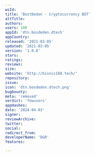 ```yaml
---
wsId: 
title: 'BostDeden - Cryptocurrency BOT'
altTitle: 
authors: 
users: 100
appId: 'dtn.bosdeden.dtech'
appCountry: 
released: '2021-03-05'
updated: '2021-03-05'
version: '1.0.0'
stars: 
ratings: 
reviews: 
size: 
website: 'http://bisnis188.tech/'
repository: 
issue: 
icon: 'dtn.bosdeden.dtech.png'
bugbounty: 
meta: 'removed'
verdict: 'fewusers'
appHashes: 
date: '2024-04-03'
signer: 
reviewArchive: 
twitter: 
social: 
redirect_from: 
developerName: 'DGR'
features: 

---
```


